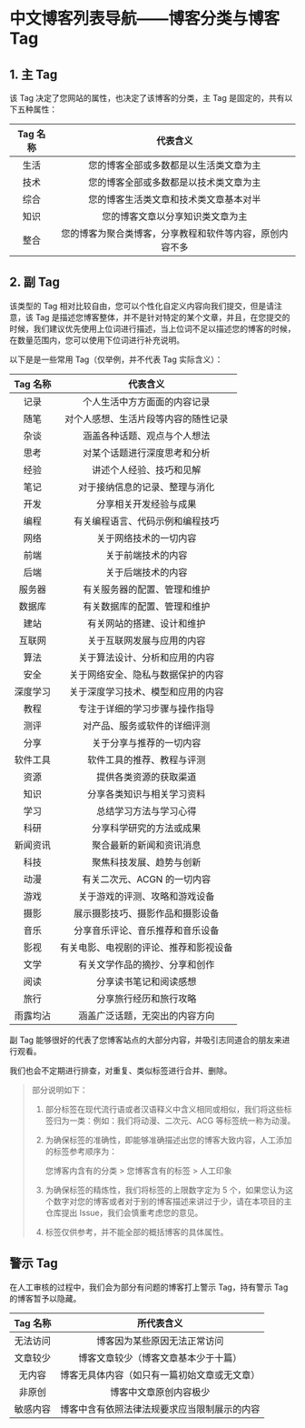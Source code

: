 # 中文博客列表导航——博客分类与博客 Tag

## 1. 主 Tag

该 Tag 决定了您网站的属性，也决定了该博客的分类，主 Tag 是固定的，共有以下五种属性：

| Tag 名称 |                        代表含义                        |
| :-----: | :------------------------------------------------------: |
|  生活   |          您的博客全部或多数都是以生活类文章为主          |
|  技术   |          您的博客全部或多数都是以技术类文章为主          |
|  综合   |          您的博客生活类文章和技术类文章基本对半          |
|  知识   |             您的博客文章以分享知识类文章为主             |
|  整合   | 您的博客为聚合类博客，分享教程和软件等内容，原创内容不多 |

## 2. 副 Tag

该类型的 Tag 相对比较自由，您可以个性化自定义内容向我们提交，但是请注意，该 Tag 是描述您博客整体，并不是针对特定的某个文章，并且，在您提交的时候，我们建议优先使用上位词进行描述，当上位词不足以描述您的博客的时候，在数量范围内，您可以使用下位词进行补充说明。

以下是是一些常用 Tag（仅举例，并不代表 Tag 实际含义）：

| Tag 名称 |               代表含义               |
| :------: | :--------------------------------------: |
|   记录   | 个人生活中方方面面的内容记录 |
|   随笔   | 对个人感想、生活片段等内容的随性记录 |
|   杂谈   | 涵盖各种话题、观点与个人想法 |
|   思考   | 对某个话题进行深度思考和分析 |
|   经验   | 讲述个人经验、技巧和见解 |
|   笔记   | 对于接纳信息的记录、整理与消化 |
|   开发   | 分享相关开发经验与成果 |
|   编程   | 有关编程语言、代码示例和编程技巧 |
|   网络   | 关于网络技术的一切内容 |
|   前端   | 关于前端技术的内容 |
|   后端   | 关于后端技术的内容 |
|   服务器   | 有关服务器的配置、管理和维护 |
|   数据库   | 有关数据库的配置、管理和维护 |
|   建站   | 有关网站的搭建、设计和维护 |
|   互联网   | 关于互联网发展与应用的内容 |
|   算法   | 关于算法设计、分析和应用的内容 |
|   安全   | 关于网络安全、隐私与数据保护的内容 |
|   深度学习   | 关于深度学习技术、模型和应用的内容 |
|   教程   | 专注于详细的学习步骤与操作指导 |
|   测评   | 对产品、服务或软件的详细评测 |
|   分享   | 关于分享与推荐的一切内容 |
|   软件工具   | 软件工具的推荐、教程与评测 |
|   资源   | 提供各类资源的获取渠道 |
|   知识   | 分享各类知识与相关学习资料 |
|   学习   | 总结学习方法与学习心得 |
|   科研   | 分享科学研究的方法或成果 |
|   新闻资讯   | 聚合最新的新闻和资讯消息 |
|   科技   | 聚焦科技发展、趋势与创新 |
|   动漫   | 有关二次元、ACGN 的一切内容 |
|   游戏   | 关于游戏的评测、攻略和游戏设备 |
|   摄影   | 展示摄影技巧、摄影作品和摄影设备 |
|   音乐   | 分享音乐评论、音乐推荐和音乐设备 |
|   影视   | 有关电影、电视剧的评论、推荐和影视设备 |
|   文学   | 有关文学作品的摘抄、分享和创作 |
|   阅读   | 分享读书笔记和阅读感想 |
|   旅行   | 分享旅行经历和旅行攻略 |
|   雨露均沾   | 涵盖广泛话题，无突出的内容方向 |

副 Tag 能够很好的代表了您博客站点的大部分内容，并吸引志同道合的朋友来进行观看。

我们也会不定期进行排查，对重复、类似标签进行合并、删除。

> 部分说明如下：
>
> 1. 部分标签在现代流行语或者汉语释义中含义相同或相似，我们将这些标签归为一类：例如：我们将动漫、二次元、ACG 等标签统一称为动漫。
>
> 2. 为确保标签的准确性，即能够准确描述出您的博客大致内容，人工添加的标签参考顺序为：
>
>    您博客内含有的分类  > 您博客含有的标签 > 人工印象
>
> 3. 为确保标签的精炼性，我们将标签的上限数字定为 5 个，如果您认为这个数字对您的博客或者对于别的博客描述来讲过于少，请在本项目的主仓库提出 Issue，我们会慎重考虑您的意见。
>
> 4. 标签仅供参考，并不能全部的概括博客的具体属性。

## 警示 Tag

在人工审核的过程中，我们会为部分有问题的博客打上警示 Tag，持有警示 Tag 的博客暂予以隐藏。

| Tag 名称  |                    所代表含义                     |
| :------: | :-----------------------------------------------: |
| 无法访问 | 博客因为某些原因无法正常访问 |
| 文章较少 | 博客文章较少（博客文章基本少于十篇） |
| 无内容 | 博客无具体内容（如只有一篇初始文章或无文章） |
|  非原创  | 博客中文章原创内容极少 |
| 敏感内容 | 博客中含有依照法律法规要求应当限制展示的内容 |